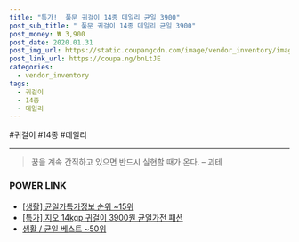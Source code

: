 ```yaml
--- 
title: "특가!  풀문 귀걸이 14종 데일리 균일 3900" 
post_sub_title: " 풀문 귀걸이 14종 데일리 균일 3900" 
post_money: ₩ 3,900 
post_date: 2020.01.31 
post_img_url: https://static.coupangcdn.com/image/vendor_inventory/images/2019/01/29/11/4/126a9a6c-0506-4cf9-ae8c-bc7fb1ec6d14.jpg 
post_link_url: https://coupa.ng/bnLtJE 
categories: 
  - vendor_inventory 
tags: 
  - 귀걸이 
  - 14종 
  - 데일리 
--- 
```

  #귀걸이 #14종 #데일리 
<hr> 

> 꿈을 계속 간직하고 있으면 반드시 실현할 때가 온다. – 괴테 


### POWER LINK

* <a href="https://blog.naver.com/sakai111/221772059948" target="_blank"> [생활] 균일가특가정보 순위 ~15위</a>
* <a href="https://blog.naver.com/sakai111/221791552764" target="_blank">[특가] 지오 14kgp 귀걸이 3900원 균일가전 패션</a>
* <a href="https://blog.naver.com/santokki14/221790952594" target="_blank">생활 / 균일 베스트 ~50위</a>
